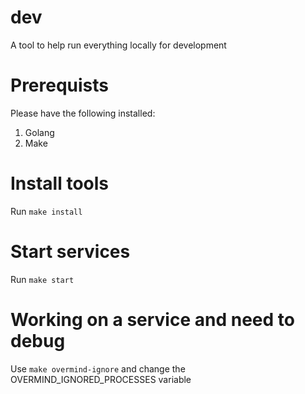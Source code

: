 # dev

A tool to help run everything locally for development

# Prerequists

Please have the following installed:

1. Golang
2. Make

# Install tools

Run `make install`

# Start services

Run `make start`

# Working on a service and need to debug

Use `make overmind-ignore` and change the OVERMIND_IGNORED_PROCESSES variable
